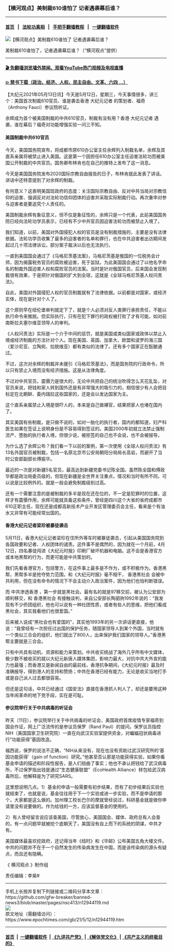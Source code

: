 ### 【横河观点】美制裁610谁怕了 记者遇袭幕后谁？
------------------------

#### [首页](https://github.com/gfw-breaker/banned-news3/blob/master/README.md) &nbsp;&nbsp;|&nbsp;&nbsp; [法轮功真相](https://github.com/begood0513/basic/blob/master/README.md)  &nbsp;&nbsp;|&nbsp;&nbsp; [手把手翻墙教程](https://github.com/gfw-breaker/guides/wiki)  &nbsp;&nbsp;|&nbsp;&nbsp; [一键翻墙软件](https://github.com/gfw-breaker/nogfw/blob/master/README.md)  



<div><img alt="【横河观点】美制裁610谁怕了 记者遇袭幕后谁？" class="attachment-djy_600_400 size-djy_600_400 wp-post-image" src="https://i.epochtimes.com/assets/uploads/2021/05/id12944301-65ccf078d11206326a13ef7a8b3d1989-600x400.jpg"/>
<div class="caption">
 <p>
  美制裁610谁怕了，记者遇袭幕后谁？（“横河观点”提供）
 </p>
</div></div><hr/>

#### [ 🎬  免翻墙浏览墙外禁闻、观看YouTube热门视频及电视直播](https://github.com/gfw-breaker/HelloWorld)

#### [ 💥  禁书下载（政治、经济、人权、民主自由、文革、六四 ...）](https://github.com/gfw-breaker/books/blob/master/README.md)

<div><p>
 【大纪元2021年05月13日讯】今天是5月12日，星期三，今天事情很多，讲三个：美国首次制裁610官员、谁是袭击香港
 <ok href="https://www.epochtimes.com/gb/tag/%E5%A4%A7%E7%BA%AA%E5%85%83%E8%AE%B0%E8%80%85.html">
  大纪元记者
 </ok>
 的策划者、福奇（Anthony Fauci）参议院听证。
</p>
<p>
 余辉成为首个被美国制裁的中共610官员，制裁有没有用？香港
 <ok href="https://www.epochtimes.com/gb/tag/%E5%A4%A7%E7%BA%AA%E5%85%83%E8%AE%B0%E8%80%85.html">
  大纪元记者
 </ok>
 遇袭，谁在幕后？福奇对功能增强实验一问三不知。
</p>
<h4>
 美国制裁中共610官员
</h4>
<p>
 今天，美国国务院宣布，将成都市原610办公室主任余辉列入制裁名单，余辉及其直系亲属将被禁止进入美国。这是第一个因担任610办公室主任迫害法轮功而被美国公开制裁的中共官员。国务卿布林肯也在自己的推特上发布了这一消息。
</p>
<p>
 今天是美国国务院发布2020国际宗教自由报告的日子，布林肯就此发表了讲话。讲话中还特意提到了对余辉的制裁。
</p>
<p>
 有何意义？这表明美国现政府的态度：关注国际宗教自由、反对中共当局对宗教信仰的迫害、强调反对对法轮功信仰团体的迫害并采取实际制裁行动。再次重申对参与迫害者是要追究个人责任的。
</p>
<p>
 美国制裁余辉有象征意义，但不仅是象征性的，余辉只是一个代表，此前美国国务院已经向法轮功学员表示，已经有不少中共官员因迫害法轮功而被禁止入境了。
</p>
<p>
 我们知道，以前，美国对外国侵犯人权的官员是没有制裁措施的，主要是没有法律依据。法轮功学员收集了最多的迫害者的名单和罪行，也在中共迫害者出访期间发起过几十项法律诉讼，部分案子裁决以后也无法执行。
</p>
<p>
 一直到美国国会通过了《马格尼茨基法案》，马格尼茨基是俄国的一位税务会计师，因为揭露税务官员的腐败被迫害，死于监狱。为此美国国会通过了以他名字命名的制裁外国迫害人权和腐败官员的法案。当时是针对俄国官员，后来国会发现制裁很有效果，于是把针对俄国的扩大到全球，这就是《全球马格尼茨基人权问责法》。
</p>
<p>
 自此，美国对外国侵犯人权的官员制裁就有了法律依据。以前都是对国家，或经济实体，现在是针对个人了。
</p>
<p>
 这个原则早在纽伦堡审判就定下了，就是个人必须对反人类罪行承担责任，不能以执行命令来推脱。但实际执行，只有在犯下罪行的政权被打败了才有可能，如对前南斯拉夫塞尔维亚领导人的审判。
</p>
<p>
 《人权问责法》实际是一个介于中间的惩罚，就是美国或类似国家或政体以禁止入境或经济制裁的方法针对个人。现在美国、英国、加拿大、欧盟和波罗的海三国（爱沙尼亚、立陶宛、拉脱维亚）都有类似的法律了。还有多个国家正在酝酿通过。
</p>
<p>
 不过，这次对余辉的制裁并未援引《马格尼茨基法》，而是国务院的行政命令，所以只有禁止入境而没有经济措施。这是从法律角度。
</p>
<p>
 不过对中共官员，震慑力是很大的，无论中共把自己的统治吹得怎么天花乱坠，对官员来说，把钱和家人转到国外还是有非常强大的吸引力的，相信很少有人会把目标定在北朝鲜、委内瑞拉这些国家的，还是会以发达国家为主。
</p>
<p>
 这个直系亲属禁止入境是很吓人的，本来是自己做裸官，结果把家人也堵在国内了。
</p>
<p>
 其实美国有些制裁，是只做不说的，如对一胎化的执行者，国内的都知道，妇产科医生如果在签证上说明身份是不容易得到签证的。美国2000年初就立法禁止强制流产、堕胎的执行者入境，但很少说，被拒签的自己也不会说，也不会被报导。
</p>
<p>
 为什么选了余辉公布？我们看一下以前的案例，第一次使用《全球人权问责法》有13名外国官员被制裁，包括一名原北京市公安局朝阳分局局长高岩，而避开了当时公安部副部长傅振华。
</p>
<p>
 最近的一次是对新疆5名官员，最高达到新疆党委书记陈全国。虽然陈全国和傅政华都是政治局委员级的，但现在新疆是全世界关注重点，情况和当时有所不同，可以说是比较例外的。就是一般会避免制裁级别过高。
</p>
<p>
 还有一个需要注意的是被制裁的多半是现在还在位的，不一定是犯罪时的位置，这样才有震慑作用，余辉可能就具备这些条件，曾经是四川这个大省的省府成都市610正职主任，现在还是成都高新技术产业开发区管理委员会主任，看来是个有油水又非常有可能经常出国的。
</p>
<h4>
 香港大纪元记者梁珍被暴徒袭击
</h4>
<p>
 5月11日，香港大纪元记者梁珍在住所外等车时被暴徒袭击，引起从美国国务院到各国政要和记者、人权团体的谴责。这件事不是偶然的，因为就在一个月前，4月12日，四名暴徒闯进《大纪元时报》印刷厂破坏机器和电脑。这不会是香港官方或本地黑帮的行为，而更可能是中共策划的。
</p>
<p>
 我们先看香港官方，包括警方，在这件事上最多是不作为，或不积极作为。香港黑帮，黑帮多半是抢夺势力范围，和《大纪元时报》毫不相干，
 <ok href="https://www.epochtimes.com/gb/tag/%E9%A6%99%E6%B8%AF%E9%BB%91%E7%A4%BE%E4%BC%9A.html">
  香港黑社会
 </ok>
 会被中共利用，但在没有命令的情况下不会主动介入政治案件，因为他们也怕判断错误。
</p>
<p>
 而
 <ok href="https://www.epochtimes.com/gb/tag/%E4%B8%AD%E5%85%B1%E6%B8%97%E9%80%8F%E9%A6%99%E6%B8%AF.html">
  中共渗透香港
 </ok>
 ，第一步就是黑社会。最有名的就是97移交前，被认为公安部为顺利移交，和
 <ok href="https://www.epochtimes.com/gb/tag/%E9%A6%99%E6%B8%AF%E9%BB%91%E7%A4%BE%E4%BC%9A.html">
  香港黑社会
 </ok>
 有接触谈判，来自公安部长陶驷驹1992年说的：“我发现有不少侨团组织，他也可以说有一种社团性质，或者有些人的思维，把他们看成黑社会，其实我看他们也很爱国。”
</p>
<p>
 后来被人说成“黑社会也有爱国的”，其实他1993年的另一次讲话更直接，他说：“我曾经有一次担任过出国的保护任务，随国家领导人到某个外国，当时就有一个类似三合会的组织，他们就出了800人，出来保护我们国家的领导人。”香港黑帮主要就是三合会。
</p>
<p>
 只有中共具有动机、资源和能力来策划。中共收买统战了海外几乎所有中文媒体，极少数不被收买的就以大纪元新唐人媒体集团，影响力最大，对抗中共大外宣的能力也最强；而香港又是新闻自由的最前线，香港抗争期间，《大纪元时报》最及时准确报导，得到港人的支持和赞扬；中共在香港已经有能力，无论是收买当地打手或是自己派人过去都很容易。
</p>
<p>
 但还是这句话，中共已经通过《国安法》直接在香港抓人判人了，却还是要用这种当年闹革命的地下党手段，实在是可耻。
</p>
<h4>
 参议院举行关于中共病毒的听证会
</h4>
<p>
 昨天（11日），参议院举行关于中共病毒的听证会，美国政府首席疫情专家福奇到国会作证，网上广泛流传的是参议员保罗（Rand Paul）的提问。保罗议员指控NIH（美国国家卫生研究院）一直在向武汉实验室提供资金，对蝙蝠冠状病毒进行“功能获得”基因改造。
</p>
<p>
 福西说，保罗的说法不正确，“NIH从来没有，现在也没有资助过武汉研究所的‘基因功能获得’（gain of function）研究。”他甚至否认那是功能获得实验，如果你看基金申请的描述和阶段性报告，是人们扭曲了事实；他也不承认把钱给了武汉病毒所，不过保罗指出钱是通过“生态健康联盟”（EcoHealth Alliance）转包给武汉病毒所后，他解释是为了研究SARS。
</p>
<p>
 这里想说明几点。1）基金的申请一般需要有初步结果，而有了初步结果后实验也就结束了，也就是说，基金往往用于下一个实验或进一步实验，而不是申请的那个，大家都是这么做的。加州理工校长巴尔的摩就曾经说过，科研基金就是做你申请里没有说要做的。作为给钱的一方，应该监督基金的使用的。
</p>
<p>
 2）有人曾经留言说应该查美国，尽管放心，美国国会、媒体、政府总有人会查的，有一点问题早就被挖个底朝天了，美国没有自上而下的系统的阴谋，中共才有。
</p>
<p>
 美国媒体最喜欢挖政府，还记得当年《纽时》和《华邮》公布美国五角大楼文件。中共的问题并不在于一个自然发生的传染病发生在中国，而是该传染病的源头有疑点，而且还有隐瞒。
</p>
<p>
 《
 <ok href="https://www.epochtimes.com/gb/tag/%E6%A8%AA%E6%B2%B3%E8%A7%82%E7%82%B9.html">
  横河观点
 </ok>
 》制作组
</p>
<p>
 责任编辑：李昊#
</p>
</div>
<hr/>
手机上长按并复制下列链接或二维码分享本文章：<br/>
https://github.com/gfw-breaker/banned-news3/blob/master/pages/nsc413/n12944119.md <br/>
<a href='https://github.com/gfw-breaker/banned-news3/blob/master/pages/nsc413/n12944119.md'><img src='https://github.com/gfw-breaker/banned-news3/blob/master/pages/nsc413/n12944119.md.png'/></a> <br/>
原文地址（需翻墙访问）：https://www.epochtimes.com/gb/21/5/12/n12944119.htm


------------------------
#### [首页](https://github.com/gfw-breaker/banned-news3/blob/master/README.md) &nbsp;|&nbsp; [一键翻墙软件](https://github.com/gfw-breaker/nogfw/blob/master/README.md) &nbsp;| [《九评共产党》](https://github.com/gfw-breaker/9ping.md/blob/master/README.md#九评之一评共产党是什么) | [《解体党文化》](https://github.com/gfw-breaker/jtdwh.md/blob/master/README.md) | [《共产主义的终极目的》](https://github.com/gfw-breaker/gczydzjmd.md/blob/master/README.md)


<img src='http://gfw-breaker.win/banned-news3/pages/nsc413/n12944119.md' width='0px' height='0px'/>